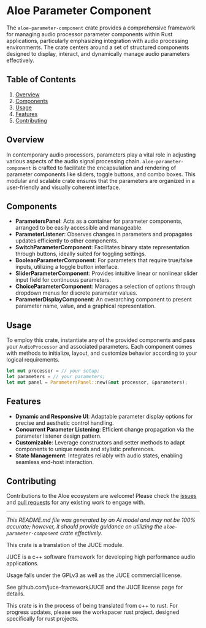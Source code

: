 # Aloe Parameter Component

The `aloe-parameter-component` crate provides a comprehensive framework for managing audio processor parameter components within Rust applications, particularly emphasizing integration with audio processing environments. The crate centers around a set of structured components designed to display, interact, and dynamically manage audio parameters effectively.

## Table of Contents

1. [Overview](#overview)
2. [Components](#components)
3. [Usage](#usage)
4. [Features](#features)
5. [Contributing](#contributing)

## Overview

In contemporary audio processors, parameters play a vital role in adjusting various aspects of the audio signal processing chain. `aloe-parameter-component` is crafted to facilitate the encapsulation and rendering of parameter components like sliders, toggle buttons, and combo boxes. This modular and scalable crate ensures that the parameters are organized in a user-friendly and visually coherent interface.

## Components

- **ParametersPanel**: Acts as a container for parameter components, arranged to be easily accessible and manageable.
- **ParameterListener**: Observes changes in parameters and propagates updates efficiently to other components.
- **SwitchParameterComponent**: Facilitates binary state representation through buttons, ideally suited for toggling settings.
- **BooleanParameterComponent**: For parameters that require true/false inputs, utilizing a toggle button interface.
- **SliderParameterComponent**: Provides intuitive linear or nonlinear slider input field for continuous parameters.
- **ChoiceParameterComponent**: Manages a selection of options through dropdown menus for discrete parameter values.
- **ParameterDisplayComponent**: An overarching component to present parameter name, value, and a graphical representation.

## Usage

To employ this crate, instantiate any of the provided components and pass your `AudioProcessor` and associated parameters. Each component comes with methods to initialize, layout, and customize behavior according to your logical requirements.

```rust
let mut processor = // your setup;
let parameters = // your parameters;
let mut panel = ParametersPanel::new(&mut processor, &parameters);
```

## Features

- **Dynamic and Responsive UI**: Adaptable parameter display options for precise and aesthetic control handling.
- **Concurrent Parameter Listening**: Efficient change propagation via the parameter listener design pattern.
- **Customizable**: Leverage constructors and setter methods to adapt components to unique needs and stylistic preferences.
- **State Management**: Integrates reliably with audio states, enabling seamless end-host interaction.

## Contributing

Contributions to the Aloe ecosystem are welcome! Please check the [issues](https://github.com/klebs6/aloe-rs/issues) and [pull requests](https://github.com/klebs6/aloe-rs/pulls) for any existing work to engage with.

---

*This README.md file was generated by an AI model and may not be 100% accurate; however, it should provide guidance on utilizing the `aloe-parameter-component` crate effectively.*

This crate is a translation of the JUCE module.

JUCE is a c++ software framework for developing high performance audio applications.

Usage falls under the GPLv3 as well as the JUCE commercial license.

See github.com/juce-framework/JUCE and the JUCE license page for details.

This crate is in the process of being translated from c++ to rust. For progress updates, please see the workspacer rust project. designed specifically for rust projects.
